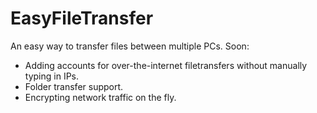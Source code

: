 EasyFileTransfer
================

An easy way to transfer files between multiple PCs.
Soon:
- Adding accounts for over-the-internet filetransfers without manually typing in IPs.
- Folder transfer support.
- Encrypting network traffic on the fly.
